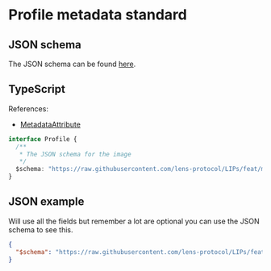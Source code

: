 # Profile metadata standard

## JSON schema

The JSON schema can be found [here](./schema.json).

## TypeScript

References:

- [MetadataAttribute](../../shared-ts-interfaces/metadata-attribute.ts)

```ts
interface Profile {
  /**
   * The JSON schema for the image
   */
  $schema: "https://raw.githubusercontent.com/lens-protocol/LIPs/feat/metadata-standards/lens-metadata-standards/profile/1.0.0/schema.json";
}
```

## JSON example

Will use all the fields but remember a lot are optional you can use the JSON schema to see this.

```json
{
  "$schema": "https://raw.githubusercontent.com/lens-protocol/LIPs/feat/metadata-standards/lens-metadata-standards/profile/1.0.0/schema.json"
}
```

